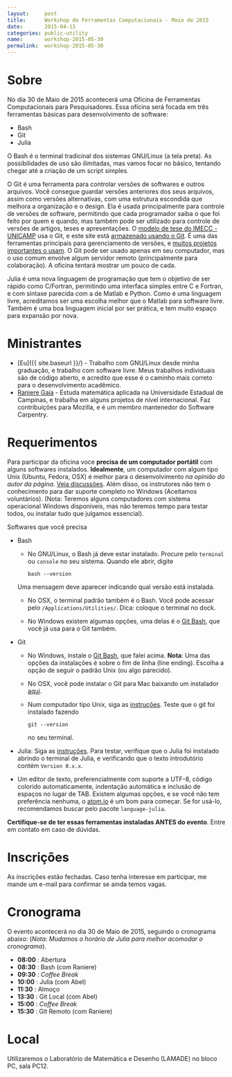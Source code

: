 ```yaml
---
layout:     post
title:      Workshop de Ferramentas Computacionais - Maio de 2015
date:       2015-04-13
categories: public-utility
name:       workshop-2015-05-30
permalink:  workshop-2015-05-30
---
```


# Sobre

No dia 30 de Maio de 2015 acontecerá uma Oficina de Ferramentas Computacionais
para Pesquisadores.
Essa oficina será focada em três ferramentas básicas para desenvolvimento de
software:

  - Bash
  - Git
  - Julia

O Bash é o terminal tradicinal dos sistemas GNU/Linux (a tela preta).
As possibilidades de uso são ilimitadas, mas vamos focar no básico,
tentando chegar até a criação de um script simples.

O Git é uma ferramenta para controlar versões de softwares e outros arquivos.
Você consegue guardar versões anteriores dos seus arquivos, assim como versões
alternativas, com uma estrutura escondida que melhora a organização e o design.
Ela é usada principalmente para controle de versões de software, permitindo que
cada programador saiba o que foi feito por quem e quando, mas também pode ser
utilizado para controle de versões de artigos, teses e apresentações.
O [modelo de tese do IMECC - UNICAMP](https://github.com/lpoo/modelo_tese_imecc)
usa o Git, e este site está [armazenado usando o
Git](https://github.com/abelsiqueira/abelsiqueira.github.io).
É uma das ferramentas principais para gerenciamento de versões, e [muitos
projetos importantes o usam](https://git.wiki.kernel.org/index.php/GitProjects).
O Git pode ser usado apenas em seu computador, mas o uso comum envolve algum
servidor remoto (principalmente para colaboração). A oficina tentará mostrar um
pouco de cada.

Julia é uma nova linguagem de programação que tem o objetivo de ser rápido como
C/Fortran, permitindo uma interfaca simples entre C e Fortran, e com sintaxe
parecida com a de Matlab e Python.
Como é uma linguagem livre, acreditamos ser uma escolha melhor que o Matlab para
software livre.
Também é uma boa linguagem inicial por ser prática, e tem muito espaço para
expansão por nova.

# Ministrantes

  - [Eu]({{ site.baseurl }}/) - Trabalho com GNU/Linux desde minha graduação,
    e trabalho com software livre. Meus trabalhos individuais são de código
    aberto, e acredito que esse é o caminho mais correto para o desenvolvimento
    acadêmico.
  - [Raniere Gaia](http://rgaiacs.com/) - Estuda matemática aplicada na
    Universidade Estadual de Campinas, e trabalha em alguns projetos de nível
    internacional. Faz contribuições para Mozilla, e é um membro mantenedor do
    Software Carpentry.

# Requerimentos

Para participar da oficina voce **precisa de um computador portátil**
com alguns softwares instalados.
**Idealmente**, um computador com algum tipo Unix (Ubuntu, Fedora, OSX) é melhor
para o desenvolvimento _na opinião do autor da página_.
[Veja
discussões](http://www.quora.com/Is-it-important-for-modern-programmers-to-know-use-Unix-Why).
Além disso, os instrutores não tem o conhecimento para dar suporte completo no
Windows (Aceitamos voluntários).
(Nota: Teremos alguns computadores com sistema operacional Windows disponíveis,
mas não teremos tempo para testar todos, ou instalar tudo que julgamos
essencial).

Softwares que você precisa

  - Bash
    - No GNU/Linux, o Bash já deve estar instalado.
    Procure pelo `terminal` ou `console` no seu sistema. Quando ele abrir,
    digite

          bash --version

    Uma mensagem deve aparecer indicando qual versão está instalada.

    - No OSX, o terminal padrão também é o Bash. Você pode acessar pelo
    `/Applications/Utilities/`. Dica: coloque o terminal no dock.

    - No Windows existem algumas opções,
    uma delas é o [Git Bash](http://msysgit.github.io/), que você já usa para o
    Git também.

  - Git
    - No Windows, instale o [Git Bash](http://msysgit.github.io/), que falei
    acima.
    **Nota**: Uma das opções da instalações é sobre o fim de linha (line
    ending). Escolha a opção de seguir o padrão Unix (ou algo parecido).

    - No OSX, você pode instalar o Git para Mac baixando um instalador
    [aqui](http://sourceforge.net/projects/git-osx-installer/files/).

    - Num computador tipo Unix, siga as [instruções](http://git-scm.com/downloads).
      Teste que o git foi instalado fazendo

          git --version

      no seu terminal.

  - Julia: Siga as [instruções](http://julialang.org/downloads/).
    Para testar, verifique que o Julia foi instalado abrindo o terminal de
    Julia, e verificando que o texto introdutório contém `Version 0.x.x`.

  - Um editor de texto, preferencialmente com suporte a UTF-8, código colorido
    automaticamente, indentação automática e inclusão de espaços no lugar de
    TAB. Existem algumas opções, e se você não tem preferência nenhuma, o
    [atom.io](https://atom.io/) é um bom para começar. Se for usá-lo,
    recomendamos buscar pelo pacote `language-julia`.

**Certifique-se de ter essas ferramentas instaladas ANTES do evento**. Entre em
contato em caso de dúvidas.

# Inscrições

As inscrições estão fechadas. Caso tenha interesse em participar, me mande um
e-mail para confirmar se ainda temos vagas.

# Cronograma

O evento acontecerá no dia 30 de Maio de 2015, seguindo o cronograma abaixo:
(*Nota: Mudamos o horário de Julia para melhor acomodar o cronograma*).

  - **08:00** : Abertura
  - **08:30** : Bash (com Raniere)
  - **09:30** : _Coffee Break_
  - **10:00** : Julia (com Abel)
  - **11:30** : Almoço
  - **13:30** : Git Local (com Abel)
  - **15:00** : _Coffee Break_
  - **15:30** : Git Remoto (com Raniere)

# Local

Utilizaremos o Laboratório de Matemática e Desenho (LAMADE) no bloco PC, sala
PC12.
